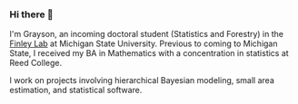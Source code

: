 ### Hi there 👋

I'm Grayson, an incoming doctoral student (Statistics and Forestry) in the [Finley Lab](www.finley-lab.com) at Michigan State University. Previous to coming to Michigan State, I received my BA in Mathematics with a concentration in statistics at Reed College. 

I work on projects involving hierarchical Bayesian modeling, small area estimation, and statistical software. 
